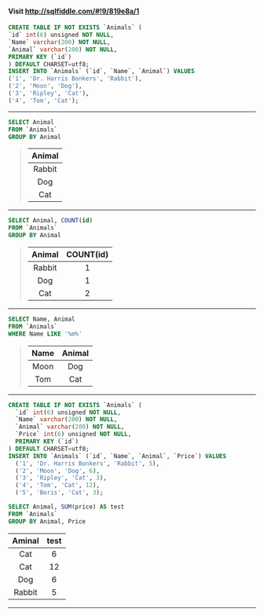#### Visit http://sqlfiddle.com/#!9/819e8a/1

```sql
CREATE TABLE IF NOT EXISTS `Animals` (
`id` int(6) unsigned NOT NULL,
`Name` varchar(200) NOT NULL,
`Animal` varchar(200) NOT NULL,
PRIMARY KEY (`id`)
) DEFAULT CHARSET=utf8;
INSERT INTO `Animals` (`id`, `Name`, `Animal`) VALUES
('1', 'Dr. Harris Bonkers', 'Rabbit'),
('2', 'Moon', 'Dog'),
('3', 'Ripley', 'Cat'),
('4', 'Tom', 'Cat');
```
---
```sql
SELECT Animal
FROM `Animals`
GROUP BY Animal
```
> | Animal |
> | :----: |
> | Rabbit |
> |  Dog   |
> |  Cat   |
---
```sql
SELECT Animal, COUNT(id)
FROM `Animals`
GROUP BY Animal
```
> | Animal | COUNT(id) |
> | :----: | :-------: |
> | Rabbit |     1     |
> |  Dog   |     1     |
> |  Cat   |     2     |
---
```sql
SELECT Name, Animal
FROM `Animals`
WHERE Name LIKE '%m%'
```
> | Name  | Animal |
> | :---: | :----: |
> | Moon  |  Dog   |
> |  Tom  |  Cat   |
---
```sql
CREATE TABLE IF NOT EXISTS `Animals` (
  `id` int(6) unsigned NOT NULL,
  `Name` varchar(200) NOT NULL,
  `Animal` varchar(200) NOT NULL,
  `Price` int(6) unsigned NOT NULL,
  PRIMARY KEY (`id`)
) DEFAULT CHARSET=utf8;
INSERT INTO `Animals` (`id`, `Name`, `Animal`, `Price`) VALUES
  ('1', 'Dr. Harris Bonkers', 'Rabbit', 5),
  ('2', 'Moon', 'Dog', 6),
  ('3', 'Ripley', 'Cat', 3),
  ('4', 'Tom', 'Cat', 12),
  ('5', 'Boris', 'Cat', 3);

SELECT Animal, SUM(price) AS test
FROM `Animals`
GROUP BY Animal, Price
```
| Aminal | test  |
| :----: | :---: |
|  Cat   |   6   |
|  Cat   |  12   |
|  Dog   |   6   |
| Rabbit |   5   |

---